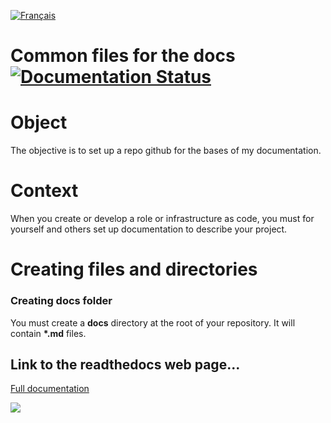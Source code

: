 [![Français](http://upload.wikimedia.org/wikipedia/commons/1/14/Flag_of_france.png "Française")](README-FR.md)

<h1>
  <span>Common files for the docs</span>
  <a href='http://docs-commons.rtfd.io/en/latest/?badge=latest'>
    <img src='https://readthedocs.org/projects/docs_commons/badge/?version=latest' alt='Documentation Status' />
  </a>
</h1>

Object
======
The objective is to set up a repo github for the bases of my documentation.

Context
=======
When you create or develop a role or infrastructure as code, you must for yourself and others set up documentation to describe your project. 


Creating files and directories 
====================================
### Creating **docs** folder
You must create a **docs** directory at the root of your repository. It will contain __*.md__ files.

## Link to the readthedocs web page...
[Full documentation](http://MODIFY_IT.readthedocs.io/en/latest/)

[![](https://hydra-media.cursecdn.com/bukkit.gamepedia.com/4/4d/AGPL_icon.png "")](LICENSE)
